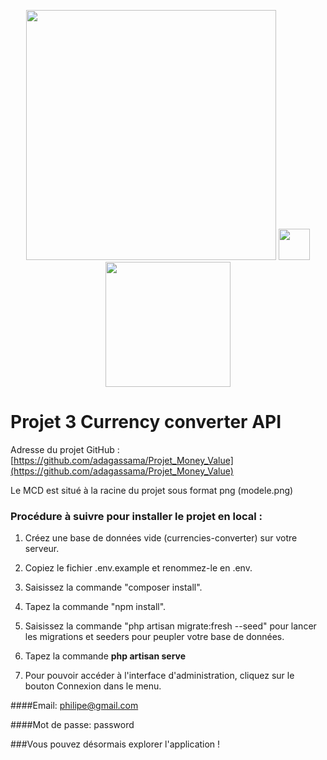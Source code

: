 <p align="center"><a href="https://laravel.com" target="_blank"><img src="https://raw.githubusercontent.com/laravel/art/master/logo-lockup/5%20SVG/2%20CMYK/1%20Full%20Color/laravel-logolockup-cmyk-red.svg" width="400"></a> <img src="https://www.svgrepo.com/show/2087/plus.svg" width="50" height="50">
<a href="https://laravel.com" target="_blank"><img src="https://upload.wikimedia.org/wikipedia/commons/9/95/Vue.js_Logo_2.svg" width="200" height="200"></a></p>


# Projet 3 Currency converter API


Adresse du projet GitHub : [https://github.com/adagassama/Projet_Money_Value](https://github.com/adagassama/Projet_Money_Value)

Le MCD est situé à la racine du projet sous format png (modele.png)

### Procédure à suivre pour installer le projet en local :

1. Créez une base de données vide (currencies-converter) sur votre serveur.
   
2. Copiez le fichier .env.example et renommez-le en .env.
   
3. Saisissez la commande "composer install".

4. Tapez la commande "npm install".
   
5. Saisissez la commande "php artisan migrate:fresh --seed" pour lancer les migrations et seeders pour peupler votre base de données.

6. Tapez la commande **php artisan serve** 

7. Pour pouvoir accéder à l'interface d'administration, cliquez sur le bouton Connexion dans le menu.


####Email: philipe@gmail.com

####Mot de passe: password


###Vous pouvez désormais explorer l'application !
